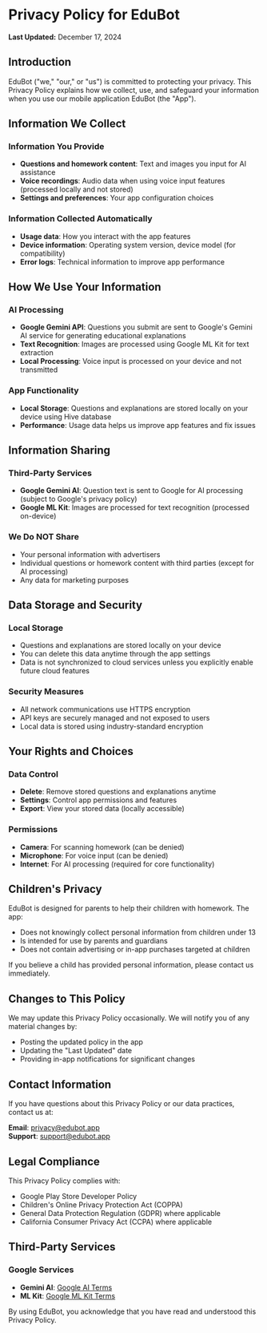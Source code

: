 # Privacy Policy for EduBot

**Last Updated:** December 17, 2024

## Introduction

EduBot ("we," "our," or "us") is committed to protecting your privacy. This Privacy Policy explains how we collect, use, and safeguard your information when you use our mobile application EduBot (the "App").

## Information We Collect

### Information You Provide
- **Questions and homework content**: Text and images you input for AI assistance
- **Voice recordings**: Audio data when using voice input features (processed locally and not stored)
- **Settings and preferences**: Your app configuration choices

### Information Collected Automatically
- **Usage data**: How you interact with the app features
- **Device information**: Operating system version, device model (for compatibility)
- **Error logs**: Technical information to improve app performance

## How We Use Your Information

### AI Processing
- **Google Gemini API**: Questions you submit are sent to Google's Gemini AI service for generating educational explanations
- **Text Recognition**: Images are processed using Google ML Kit for text extraction
- **Local Processing**: Voice input is processed on your device and not transmitted

### App Functionality
- **Local Storage**: Questions and explanations are stored locally on your device using Hive database
- **Performance**: Usage data helps us improve app features and fix issues

## Information Sharing

### Third-Party Services
- **Google Gemini AI**: Question text is sent to Google for AI processing (subject to Google's privacy policy)
- **Google ML Kit**: Images are processed for text recognition (processed on-device)

### We Do NOT Share
- Your personal information with advertisers
- Individual questions or homework content with third parties (except for AI processing)
- Any data for marketing purposes

## Data Storage and Security

### Local Storage
- Questions and explanations are stored locally on your device
- You can delete this data anytime through the app settings
- Data is not synchronized to cloud services unless you explicitly enable future cloud features

### Security Measures
- All network communications use HTTPS encryption
- API keys are securely managed and not exposed to users
- Local data is stored using industry-standard encryption

## Your Rights and Choices

### Data Control
- **Delete**: Remove stored questions and explanations anytime
- **Settings**: Control app permissions and features
- **Export**: View your stored data (locally accessible)

### Permissions
- **Camera**: For scanning homework (can be denied)
- **Microphone**: For voice input (can be denied)
- **Internet**: For AI processing (required for core functionality)

## Children's Privacy

EduBot is designed for parents to help their children with homework. The app:
- Does not knowingly collect personal information from children under 13
- Is intended for use by parents and guardians
- Does not contain advertising or in-app purchases targeted at children

If you believe a child has provided personal information, please contact us immediately.

## Changes to This Policy

We may update this Privacy Policy occasionally. We will notify you of any material changes by:
- Posting the updated policy in the app
- Updating the "Last Updated" date
- Providing in-app notifications for significant changes

## Contact Information

If you have questions about this Privacy Policy or our data practices, contact us at:

**Email**: privacy@edubot.app  
**Support**: support@edubot.app

## Legal Compliance

This Privacy Policy complies with:
- Google Play Store Developer Policy
- Children's Online Privacy Protection Act (COPPA)
- General Data Protection Regulation (GDPR) where applicable
- California Consumer Privacy Act (CCPA) where applicable

## Third-Party Services

### Google Services
- **Gemini AI**: [Google AI Terms](https://ai.google.dev/terms)
- **ML Kit**: [Google ML Kit Terms](https://developers.google.com/ml-kit/terms)

By using EduBot, you acknowledge that you have read and understood this Privacy Policy.